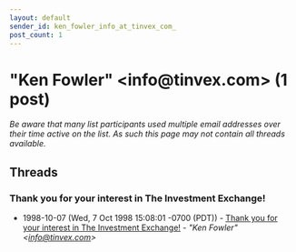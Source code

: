 ```yaml
---
layout: default
sender_id: ken_fowler_info_at_tinvex_com_
post_count: 1
---
```


# "Ken Fowler" <info<span>@</span>tinvex.com> (1 post)

_Be aware that many list participants used multiple email addresses over their time active on the list. As such this page may not contain all threads available._

## Threads

### Thank you for your interest in The Investment Exchange!
+ 1998-10-07 (Wed, 7 Oct 1998 15:08:01 -0700 (PDT)) - [Thank you for your interest in The Investment Exchange!](/archive/1998/10/0cd739cf03c964a7cd1ba47487365717bce46c01124f044eac122eb081ad4a98) - _"Ken Fowler" \<info@tinvex.com\>_

